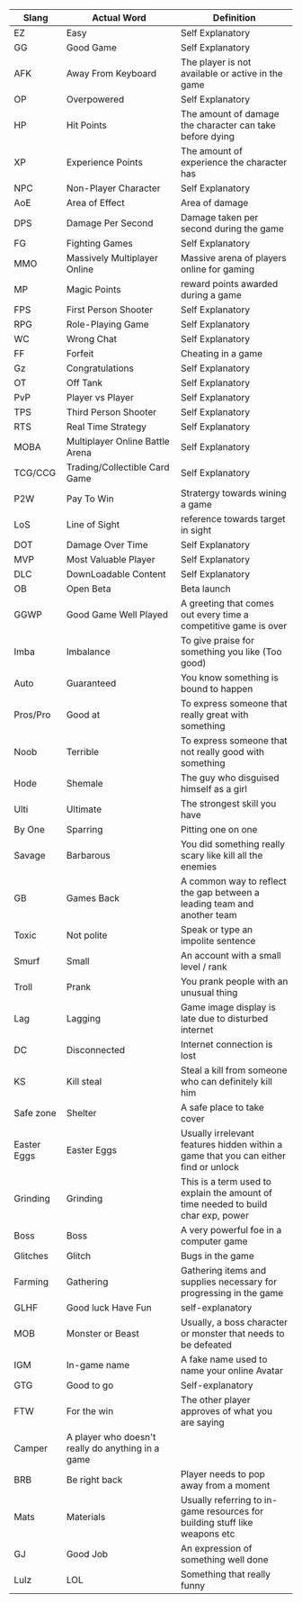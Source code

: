Slang | Actual Word | Definition
------|-------------|-----------
EZ | Easy | Self Explanatory
GG | Good Game | Self Explanatory
AFK | Away From Keyboard | The player is not available or active in the game 
OP | Overpowered | Self Explanatory
HP | Hit Points | The amount of damage the character can take before dying
XP | Experience Points | The amount of experience the character has
NPC | Non-Player Character | Self Explanatory
AoE | Area of Effect | Area of damage
DPS | Damage Per Second | Damage taken per second during the game
FG | Fighting Games | Self Explanatory
MMO | Massively Multiplayer Online | Massive arena of players online for gaming
MP | Magic Points | reward points awarded during a game
FPS | First Person Shooter | Self Explanatory
RPG | Role-Playing Game | Self Explanatory
WC | Wrong Chat | Self Explanatory
FF | Forfeit | Cheating in a game
Gz | Congratulations | Self Explanatory
OT | Off Tank | Self Explanatory
PvP | Player vs Player | Self Explanatory
TPS | Third Person Shooter | Self Explanatory
RTS | Real Time Strategy | Self Explanatory
MOBA | Multiplayer Online Battle Arena | Self Explanatory
TCG/CCG | Trading/Collectible Card Game | Self Explanatory
P2W | Pay To Win | Stratergy towards wining a game
LoS | Line of Sight | reference towards target in sight
DOT | Damage Over Time | Self Explanatory
MVP | Most Valuable Player | Self Explanatory
DLC | DownLoadable Content | Self Explanatory
OB | Open Beta | Beta launch
GGWP | Good Game Well Played | A greeting that comes out every time a competitive game is over
Imba | Imbalance | To give praise for something you like (Too good)
Auto | Guaranteed | You know something is bound to happen
Pros/Pro | Good at | To express someone that really great with something
Noob | Terrible | To express someone that not really good with something
Hode | Shemale | The guy who disguised himself as a girl
Ulti | Ultimate | The strongest skill you have
By One | Sparring | Pitting one on one
Savage | Barbarous | You did something really scary like kill all the enemies
GB | Games Back | A common way to reflect the gap between a leading team and another team
Toxic | Not polite | Speak or type an impolite sentence
Smurf | Small | An account with a small level / rank
Troll | Prank | You prank people with an unusual thing
Lag | Lagging | Game image display is late due to disturbed internet
DC | Disconnected | Internet connection is lost
KS | Kill steal | Steal a kill from someone who can definitely kill him
Safe zone | Shelter | A safe place to take cover
Easter Eggs | Easter Eggs | Usually irrelevant features hidden within a game that you can either find or unlock
Grinding  | Grinding | This is a term used to explain the amount of time needed to build char exp, power
Boss | Boss | A very powerful foe in a computer game
Glitches | Glitch | Bugs in the game
Farming  | Gathering | Gathering items and supplies necessary for progressing in the game
GLHF | Good luck Have Fun | self-explanatory
MOB | Monster or Beast | Usually, a boss character or monster that needs to be defeated
IGM | In-game name | A fake name used to name your online Avatar
GTG | Good to go | Self-explanatory
FTW | For the win | The other player approves of what you are saying
Camper | A player who doesn't really do anything in a game
BRB | Be right back | Player needs to pop away from a moment 
Mats | Materials |  Usually referring to in-game resources for building stuff like weapons etc
GJ | Good Job | An expression of something well done
Lulz | LOL | Something that really funny


